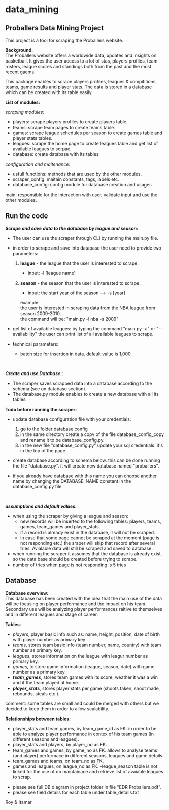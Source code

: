 # data_mining
## Proballers Data Mining Project

This project is a tool for scraping the Proballers website.

**Background:** <br>
The Proballers website offers a worldwide data, updates and insights on basketball.
It gives the user access to a lot of stas, players profiles, team rosters, league scores and standings
both from the past and the most recent gaems.

This package enables to scrape players profiles, leagues & compititions, teams, game results and player stats.
The data is stored in a database which can be created with its table easily.

**List of modules:**<br>

_scraping modules:_<br>

- players: scrape players profiles to create players table.
- teams: scrape team pages to create teams table.
- games: scrape league schedules per season to create games table and player stats tables.
- leagues: scrape the home page to create leagues table and get list of available leagues to scrpae.
- database: create database with its tables

_configuration and maitenance:_
- usfull functions: methods that are used by the other modules.
- scraper_config: maitain constants, tags, labels etc.
- database_config: config module for database creation and usages

main: responsible for the interaction with user, validate input and use the other modules.


## Run the code
_**Scrape and save data to the database by league and season:**_

* The user can use the scraper through CLI by running the main.py file.
*  in order to scrape and save into database the user need to provide two parameters:
    1. **league** - the league that the user is interested to scrape.
        - input: -l [league name]
    2. **season** - the season that the user is interested to scrape.
        - input: the start year of the season --> -s [year]
  
        example:<br>
              the user is interested in scraping data from the NBA league from season 2009-2010.<br>the command will be: "main.py -l nba -s 2009"<br>
   
* get list of available leagues: by typing the command "main.py -a" or "--availability" the user can print list of all available leagues to scrape.

* technical parameters:
   - batch size for insertion in data. default value is 1,000.
<br>
     
_**Create and use Database:**_:<br>

- The scraper saves scrapped data into a database according to the schema (see on database section).
- The database.py module enables to create a new database with all its tables.<br>

**Todo before running the scraper:**
- update database configuration file with your credentials:
    1. go to the folder database config
    2. in the same directory create a copy of the file database_config_copy and
    rename it to be database_config.py.
    3. in the new file "database_config.py" update your sql credentials. it's in the top of the page.

- create database according to schema below. this can be done running the file "database.py". it will create new database named "proballers".
- if you already have database with this name you can choose another name by changing the DATABASE_NAME constant in the database_config.py file.

<br>
  
_**assumptions and default values:**_<br>
- when using the scraper by giving a league and season:
    - new records will be inserted to the following tables: players, teams, games, team_games and player_stats.
    - if a record is already exist in the database, it will not be scraped.
    - in case that some page cannot be scraped at the moment (page is not responding etc.) 
      the sraper will skip that record after several tries. Avialable data will still be scraped and saved to database.
- when running the scraper it assumes that the database is already exist. so the data base should be created before trying to scrape.
- number of tries when page is not responding  is 5 tries


## Database
**Database overview:**<br>
This database has been created with the idea that the main use of the data will be focusing on player performance and the impact on his team. Secondary use will be analyzing player performances raltive to themselves and in different leagues and stage of career.

**Tables**:
- _players_, player basic info such as: name, height, position, date of birth with player number as primary key
- _teams_, stores team basic info (team number, name, country) with team number as primary key.
- _leagues_, stores information on the league with leagur number as primary key.
- _games_, to store game information (league, season, date) with game number as a primary key.
- _**team_games**_, stores team games with its score, weather it was a win and if the team played at home. 
- _**player_stats**_, stores player stats per game (shoots taken, shoot made, rebounds, steals etc.).

comment: some tables are small and could be merged with others but we decided to keep them in order to allow scalability.

**Relationships between tables:**
- player_stats and team games, by team_game_id as FK. in order to be able to analyze player performance in contex of his team games (in different seasons and leagues).
- player_stats and players, by player_no as FK.
- team_games and games, by game_no as FK. allows to analyse teams (and player) performace in different seasons, leagues and game details.
- team_games and teams, on team_no as FK.
- games and leagues, on league_no as FK.
-league_season table is not linked for the use of db maintainace and retrieve list of avaiable leagues to scrap.

* please see full DB diagram in project folder in file "EDR Proballers.pdf".
* please see field details for each table under table_details.txt



Roy & Itamar
  
